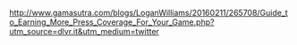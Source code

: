 http://www.gamasutra.com/blogs/LoganWilliams/20160211/265708/Guide_to_Earning_More_Press_Coverage_For_Your_Game.php?utm_source=dlvr.it&utm_medium=twitter
